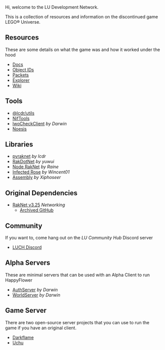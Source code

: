 Hi, welcome to the LU Development Network.

This is a collection of resources and information on the discontinued game LEGO® Universe.

## Resources

These are some details on what the game was and how it worked under the hood

- [Docs](https://docs.lu-dev.net)
- [Object IDs](https://lu-dev.net/objects)
- [Packets](https://lcdruniverse.org/lu_packets/lu_packets)
- [Explorer](https://xiphoseer.de/lu-explorer)
- [Wiki](https://legouniverse.fandom.com)

## Tools

- [@lcdr/utils](https://github.com/lcdr/utils/)
- [NifTools](https://www.niftools.org/)
- [lwoCheckClient](https://github.com/DarwinAnim8or/lwoCheckClient) *by Darwin*
- [Noesis](https://www.richwhitehouse.com/index.php?content=inc_projects.php&showproject=91)

## Libraries

- [pyraknet](https://github.com/lcdr/pyraknet) *by lcdr*
- [RakDotNet](https://github.com/yuwui/RakDotNet) *by yuwui*
- [Node RakNet](https://github.com/z010155/node-raknet) *by Raine*
- [Infected Rose](https://github.com/Wincent01/InfectedRose) *by Wincent01*
- [Assembly](https://github.com/xiphoseer/assembly_rs) *by Xiphoseer*

## Original Dependencies

- [RakNet v3.25](http://www.jenkinssoftware.com/raknet/downloads/) *Networking*
  - [Archived GitHub](https://github.com/facebookarchive/RakNet)

## Community

If you want to, come hang out on the *LU Community Hub* Discord server

- [LUCH Discord](https://discord.gg/jhTwGqYSKk)

## Alpha Servers

These are minimal servers that can be used with an Alpha Client to run HappyFlower

- [AuthServer](https://github.com/DarwinAnim8or/lwoAuth) *by Darwin*
- [WorldServer](https://github.com/DarwinAnim8or/lwoWorld) *by Darwin*

## Game Server

There are two open-source server projects that you can use to run the game if you have an original client.

- [Darkflame](https://darkflameuniverse.org)
- [Uchu](https://github.com/UchuServer/)
